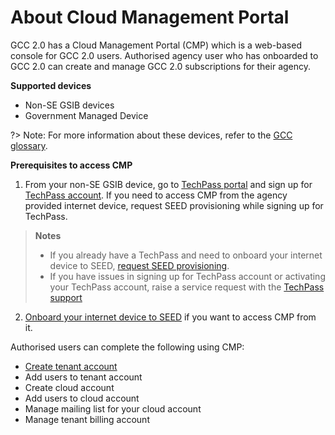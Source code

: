 # About Cloud Management Portal

GCC 2.0 has a Cloud Management Portal (CMP) which is a web-based console for GCC 2.0 users. Authorised agency user who has onboarded to GCC 2.0 can create and manage GCC 2.0 subscriptions for their agency.

**Supported devices**
- Non-SE GSIB devices
- Government Managed Device

?> Note: For more information about these devices, refer to the [GCC glossary](glossary).

**Prerequisites to access CMP**

1. From your non-SE GSIB device, go to [TechPass portal](https://portal.techpass.gov.sg/) and sign up for [TechPass account](https://docs.developer.tech.gov.sg/docs/techpass-user-guide/#/onboard-public-officers-using-non-se-machines). If you need to access CMP from the agency provided internet device, request SEED provisioning while signing up for TechPass.

>**Notes**
>- If you already have a TechPass and need to onboard your internet device to SEED, [request SEED provisioning](https://docs.developer.tech.gov.sg/docs/techpass-user-guide/#/onboard-to-seed).
>- If you have issues in signing up for TechPass account or activating your TechPass account, raise a service request with the [TechPass support](https://go.goc.sg/techpass-sr)

2. [Onboard your internet device to SEED](https://docs.developer.tech.gov.sg/docs/security-suite-for-engineering-endpoint-devices/#/onboard-device-to-seed) if you want to access CMP from it.

Authorised users can complete the following using CMP:

- [Create tenant account](create-tenant-account)
- Add users to tenant account
- Create cloud account
- Add users to cloud account
- Manage mailing list for your cloud account
- Manage tenant billing account

